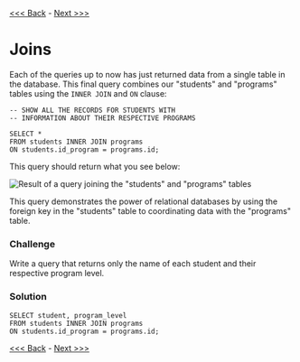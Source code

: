 [<<< Back](6-commonqueries.md) - [Next >>>](8-importcsv.md)  

# Joins

Each of the queries up to now has just returned data from a single table in the database. This final query combines our "students" and "programs" tables using the `INNER JOIN` and `ON` clause:

```
-- SHOW ALL THE RECORDS FOR STUDENTS WITH 
-- INFORMATION ABOUT THEIR RESPECTIVE PROGRAMS

SELECT *
FROM students INNER JOIN programs
ON students.id_program = programs.id;
```

This query should return what you see below:

![Result of a query joining the "students" and "programs" tables](https://github.com/GCDigitalFellows/GCDRI_databases/blob/master/images/join_table.png)  

This query demonstrates the power of relational databases by using the foreign key in the "students" table to coordinating data with the "programs" table.  

### Challenge

Write a query that returns only the name of each student and their respective program level.  


### Solution

```
SELECT student, program_level
FROM students INNER JOIN programs
ON students.id_program = programs.id;
```
	
[<<< Back](6-commonqueries.md) - [Next >>>](8-importcsv.md)
